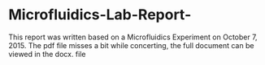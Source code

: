 # Microfluidics-Lab-Report-
This report was written based on a Microfluidics Experiment on October 7, 2015.
The pdf file misses a bit while concerting, the full document can be viewed in the docx. file
